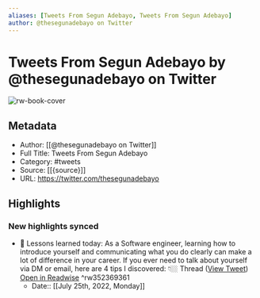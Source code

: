 ```yaml
---
aliases: [Tweets From Segun Adebayo, Tweets From Segun Adebayo]
author: @thesegunadebayo on Twitter
---
```

# Tweets From Segun Adebayo by @thesegunadebayo on Twitter

![rw-book-cover](https://pbs.twimg.com/profile_images/1536383051038597121/yC2UDgyv.jpg)

## Metadata
- Author: [[@thesegunadebayo on Twitter]]
- Full Title: Tweets From Segun Adebayo
- Category: #tweets
- Source: [[{source}]]
- URL: https://twitter.com/thesegunadebayo

## Highlights
### New highlights synced
- 📝 Lessons learned today:
  As a Software engineer, learning how to introduce yourself and communicating what you do clearly can make a lot of difference in your career.
  If you ever need to talk about yourself via DM or email, here are 4 tips I discovered:
  👇🏼 Thread ([View Tweet](https://twitter.com/thesegunadebayo/status/1284576704875368449)) [Open in Readwise](https://readwise.io/open/352369361) ^rw352369361
    - Date:: [[July 25th, 2022, Monday]]
